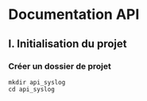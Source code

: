 # Documentation API

## I. Initialisation du projet

### Créer un dossier de projet

```shell
mkdir api_syslog
cd api_syslog
